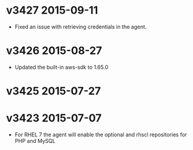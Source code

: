 # v3427 2015-09-11
- Fixed an issue with retrieving credentials in the agent.

# v3426 2015-08-27
- Updated the built-in aws-sdk to 1.65.0

# v3425 2015-07-27
# v3423 2015-07-07

- For RHEL 7 the agent will enable the optional and rhscl repositories for PHP and MySQL
